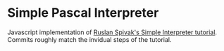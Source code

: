 # Simple Pascal Interpreter

Javascript implementation of [Ruslan Spivak's Simple Interpreter tutorial](https://ruslanspivak.com/lsbasi-part1/). Commits roughly match the invidual steps of the tutorial.
